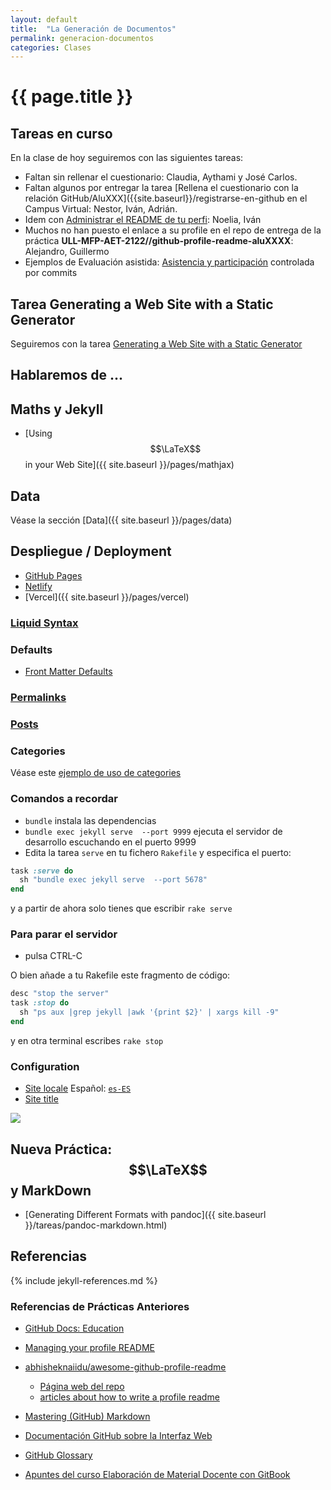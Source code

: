 ```yaml
---
layout: default
title:  "La Generación de Documentos"
permalink: generacion-documentos
categories: Clases
---
```


# {{ page.title }}


## Tareas en curso

En la clase de hoy seguiremos con las siguientes tareas:

* Faltan  sin rellenar el cuestionario: Claudia, Aythami y José Carlos.
* Faltan algunos por entregar la tarea [Rellena el cuestionario con la relación GitHub/AluXXX]({{site.baseurl}}/registrarse-en-github en el Campus Virtual: Nestor, Iván, Adrián.
* Idem con [Administrar el README de tu perfi](https://campusdoctoradoyposgrado2122.ull.es/mod/assign/view.php?id=26048&action=grading): Noelia, Iván
* Muchos no han puesto el enlace a su profile en el repo de entrega de la práctica **ULL-MFP-AET-2122//github-profile-readme-aluXXXX**: Alejandro, Guillermo
* Ejemplos de Evaluación asistida: [Asistencia y participación]({{site.baseurl}}/pages/evaluacion-asistida) controlada por commits


## Tarea  Generating a Web Site with a Static Generator

Seguiremos con la tarea [ Generating a Web Site with a Static Generator]({{site.baseurl}}/tareas/static-generators.html)


## Hablaremos de ...

## Maths y Jekyll

* [Using $$\LaTeX$$  in your Web Site]({{ site.baseurl }}/pages/mathjax)

## Data

Véase la sección [Data]({{ site.baseurl }}/pages/data)

## Despliegue / Deployment

* [GitHub Pages](https://pages.github.com/)
* [Netlify](https://www.netlify.com/blog/2016/09/29/a-step-by-step-guide-deploying-on-netlify/)
* [Vercel]({{ site.baseurl }}/pages/vercel)


### [Liquid Syntax](https://shopify.github.io/liquid/)

### Defaults

* [Front Matter Defaults](https://jekyllrb.com/docs/configuration/front-matter-defaults/)

### [Permalinks](https://jekyllrb.com/docs/permalinks/)

### [Posts](https://jekyllrb.com/docs/posts/)

### Categories

Véase este [ejemplo de uso de categories]({{site.baseurl}}/pages/categories)


### Comandos a recordar

* `bundle` instala las dependencias
* `bundle exec jekyll serve  --port 9999` ejecuta el servidor de desarrollo escuchando en el puerto 9999
* Edita la tarea `serve` en tu  fichero `Rakefile` y especifica el puerto:
  
```ruby
task :serve do
  sh "bundle exec jekyll serve  --port 5678"
end
```

y a partir de ahora solo tienes que escribir `rake serve`

### Para parar el servidor 

* pulsa CTRL-C 

O bien añade a tu Rakefile este fragmento de código:

```ruby
desc "stop the server"
task :stop do
  sh "ps aux |grep jekyll |awk '{print $2}' | xargs kill -9"
end
```

y en otra terminal escribes `rake stop`

### Configuration 

* [Site locale](https://mmistakes.github.io/minimal-mistakes/docs/configuration/#site-locale) Español: [`es-ES`](https://docs.microsoft.com/en-us/previous-versions/commerce-server/ee825488(v=cs.20)?redirectedfrom=MSDN)
* [Site title](https://mmistakes.github.io/minimal-mistakes/docs/configuration/#site-title)

![]({{site.baseurl}}/assets/images/jekyll-minimal-mistakes-config.png)

## Nueva Práctica: $$\LaTeX$$ y MarkDown

* [Generating Different Formats with pandoc]({{ site.baseurl }}/tareas/pandoc-markdown.html)

## Referencias

{% include jekyll-references.md %}

### Referencias de Prácticas Anteriores

* [GitHub Docs: Education](https://docs.github.com/en/education)
* [Managing your profile README](https://docs.github.com/en/account-and-profile/setting-up-and-managing-your-github-profile/customizing-your-profile/managing-your-profile-readme)
* [abhisheknaiidu/awesome-github-profile-readme](https://github.com/abhisheknaiidu/awesome-github-profile-readme)
  * [Página web del repo](https://awesomegithubprofile.tech/)
  * [articles about how to write a profile readme](https://github.com/abhisheknaiidu/awesome-github-profile-readme#articles)
* [Mastering (GitHub) Markdown](https://guides.github.com/features/mastering-markdown/#examples)
* [Documentación GitHub sobre la Interfaz Web]({{site.baseurl}}/pages/documentacion-github-interfaz-web)

* [GitHub Glossary](https://docs.github.com/en/free-pro-team@latest/github/getting-started-with-github/github-glossary)

* [Apuntes del curso Elaboración de Material Docente con GitBook](https://casianorodriguezleon.gitbooks.io/elaboracion-de-material-docente-con-gitbook/content/)
